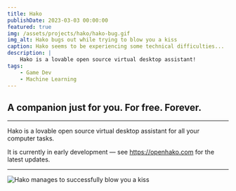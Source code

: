 ```yaml
---
title: Hako
publishDate: 2023-03-03 00:00:00
featured: true
img: /assets/projects/hako/hako-bug.gif
img_alt: Hako bugs out while trying to blow you a kiss
caption: Hako seems to be experiencing some technical difficulties...
description: |
    Hako is a lovable open source virtual desktop assistant!
tags:
    - Game Dev
    - Machine Learning
---
```


## A companion just for you. For free. Forever.

---

Hako is a lovable open source virtual desktop assistant for all your computer tasks.

It is currently in early development — see https://openhako.com for the latest updates.

---

![Hako manages to successfully blow you a kiss](/assets/projects/hako/hako.apng)
